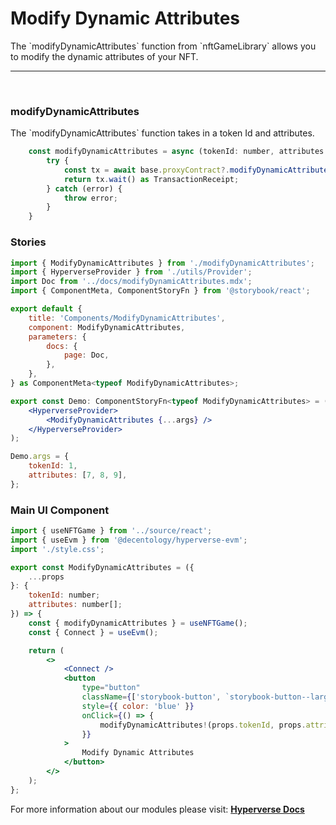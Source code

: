 # Modify Dynamic Attributes

<p> The `modifyDynamicAttributes` function from `nftGameLibrary` allows you to modify the dynamic attributes of your NFT. </p>

---

<br>

### modifyDynamicAttributes

<p> The `modifyDynamicAttributes` function takes in a token Id and attributes. </p>

```jsx
	const modifyDynamicAttributes = async (tokenId: number, attributes: number[]) => { 
		try {
			const tx = await base.proxyContract?.modifyDynamicAttributes(tokenId, attributes);
			return tx.wait() as TransactionReceipt;
		} catch (error) {
			throw error;
		}
	}
```

### Stories

```jsx
import { ModifyDynamicAttributes } from './modifyDynamicAttributes';
import { HyperverseProvider } from './utils/Provider';
import Doc from '../docs/modifyDynamicAttributes.mdx';
import { ComponentMeta, ComponentStoryFn } from '@storybook/react';

export default {
	title: 'Components/ModifyDynamicAttributes',
	component: ModifyDynamicAttributes,
	parameters: {
		docs: {
			page: Doc,
		},
	},
} as ComponentMeta<typeof ModifyDynamicAttributes>;

export const Demo: ComponentStoryFn<typeof ModifyDynamicAttributes> = (args: any) => (
	<HyperverseProvider>
		<ModifyDynamicAttributes {...args} />
	</HyperverseProvider>
);

Demo.args = {
	tokenId: 1,
	attributes: [7, 8, 9],
};
```

### Main UI Component

```jsx
import { useNFTGame } from '../source/react';
import { useEvm } from '@decentology/hyperverse-evm';
import './style.css';

export const ModifyDynamicAttributes = ({
	...props
}: {
	tokenId: number;
	attributes: number[];
}) => {
	const { modifyDynamicAttributes } = useNFTGame();
	const { Connect } = useEvm();

	return (
		<>
			<Connect />
			<button
				type="button"
				className={['storybook-button', `storybook-button--large`].join(' ')}
				style={{ color: 'blue' }}
				onClick={() => {
					modifyDynamicAttributes!(props.tokenId, props.attributes);
				}}
			>
				Modify Dynamic Attributes
			</button>
		</>
	);
};
```

For more information about our modules please visit: [**Hyperverse Docs**](docs.hyperverse.dev)
